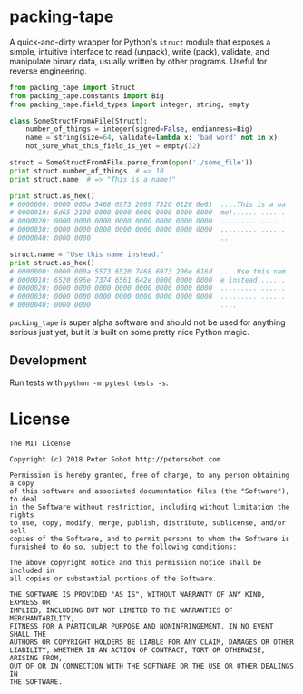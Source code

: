 # packing-tape

A quick-and-dirty wrapper for Python's `struct` module that exposes a simple,
intuitive interface to read (unpack), write (pack), validate, and manipulate
binary data, usually written by other programs. Useful for reverse engineering.

```python
from packing_tape import Struct
from packing_tape.constants import Big
from packing_tape.field_types import integer, string, empty

class SomeStructFromAFile(Struct):
    number_of_things = integer(signed=False, endianness=Big)
    name = string(size=64, validate=lambda x: 'bad word' not in x)
    not_sure_what_this_field_is_yet = empty(32)

struct = SomeStructFromAFile.parse_from(open('./some_file'))
print struct.number_of_things  # => 10
print struct.name  # => "This is a name!"

print struct.as_hex()
# 0000000: 0000 000a 5468 6973 2069 7320 6120 6e61  ....This is a na
# 0000010: 6d65 2100 0000 0000 0000 0000 0000 0000  me!.............
# 0000020: 0000 0000 0000 0000 0000 0000 0000 0000  ................
# 0000030: 0000 0000 0000 0000 0000 0000 0000 0000  ................
# 0000040: 0000 0000                                ..

struct.name = "Use this name instead."
print struct.as_hex()
# 0000000: 0000 000a 5573 6520 7468 6973 206e 616d  ....Use this nam
# 0000010: 6520 696e 7374 6561 642e 0000 0000 0000  e instead.......
# 0000020: 0000 0000 0000 0000 0000 0000 0000 0000  ................
# 0000030: 0000 0000 0000 0000 0000 0000 0000 0000  ................
# 0000040: 0000 0000                                ....
```

`packing_tape` is super alpha software and should not be used for anything
serious just yet, but it _is_ built on some pretty nice Python magic.


## Development

Run tests with `python -m pytest tests -s`.


# License

```
The MIT License

Copyright (c) 2018 Peter Sobot http://petersobot.com

Permission is hereby granted, free of charge, to any person obtaining a copy
of this software and associated documentation files (the "Software"), to deal
in the Software without restriction, including without limitation the rights
to use, copy, modify, merge, publish, distribute, sublicense, and/or sell
copies of the Software, and to permit persons to whom the Software is
furnished to do so, subject to the following conditions:

The above copyright notice and this permission notice shall be included in
all copies or substantial portions of the Software.

THE SOFTWARE IS PROVIDED "AS IS", WITHOUT WARRANTY OF ANY KIND, EXPRESS OR
IMPLIED, INCLUDING BUT NOT LIMITED TO THE WARRANTIES OF MERCHANTABILITY,
FITNESS FOR A PARTICULAR PURPOSE AND NONINFRINGEMENT. IN NO EVENT SHALL THE
AUTHORS OR COPYRIGHT HOLDERS BE LIABLE FOR ANY CLAIM, DAMAGES OR OTHER
LIABILITY, WHETHER IN AN ACTION OF CONTRACT, TORT OR OTHERWISE, ARISING FROM,
OUT OF OR IN CONNECTION WITH THE SOFTWARE OR THE USE OR OTHER DEALINGS IN
THE SOFTWARE.
```
